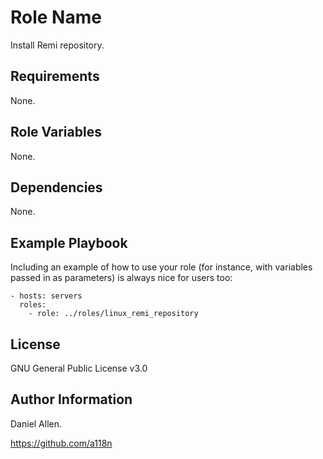 Role Name
=========

Install Remi repository.

Requirements
------------

None.

Role Variables
--------------

None.

Dependencies
------------

None.

Example Playbook
----------------

Including an example of how to use your role (for instance, with variables passed in as parameters) is always nice for users too:

    - hosts: servers
      roles:
        - role: ../roles/linux_remi_repository

License
-------

GNU General Public License v3.0

Author Information
------------------

Daniel Allen.

https://github.com/a118n
